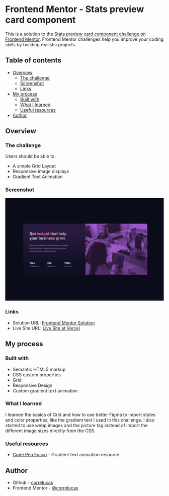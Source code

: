 # Frontend Mentor - Stats preview card component

This is a solution to the [Stats preview card component challenge on Frontend Mentor](https://www.frontendmentor.io/challenges/stats-preview-card-component-8JqbgoU62). Frontend Mentor challenges help you improve your coding skills by building realistic projects. 

## Table of contents

- [Overview](#overview)
  - [The challenge](#the-challenge)
  - [Screenshot](#screenshot)
  - [Links](#links)
- [My process](#my-process)
  - [Built with](#built-with)
  - [What I learned](#what-i-learned)
  - [Useful resources](#useful-resources)
- [Author](#author)


## Overview

### The challenge

Users should be able to:

- A simple Grid Layout
- Responsive image displays
- Gradient Text Animation

### Screenshot

![](./screenshot/screenshot-desktop.jpg)



### Links

- Solution URL: [Frontend Mentor Solution](https://www.frontendmentor.io/solutions/stats-preview-card-vanilla-css-custom-design-text-animation-RfGBFlMpwK)
- Live Site URL: [Live Site at Vercel](https://stats-preview-card-component-wheat-delta.vercel.app/)
## My process

### Built with

- Semantic HTML5 markup
- CSS custom properties
- Grid
- Responsive Design
- Custom gradient text animation


### What I learned

I learned the basics of Grid and how to use better Figma to import styles and color properties, like the gradient text I used in this challenge. I also started to use webp images and the picture tag instead of import the different image sizes directly from the CSS.

### Useful resources

- [Code Pen Fusco](https://codepen.io/fusco/pen/JEJMGX) - Gradient text animation resource


## Author
- Github - [correlucas](https://github.com/correlucas/order-summary-component)
- Frontend Mentor - [@correlucas](https://www.frontendmentor.io/profile/correlucas)




